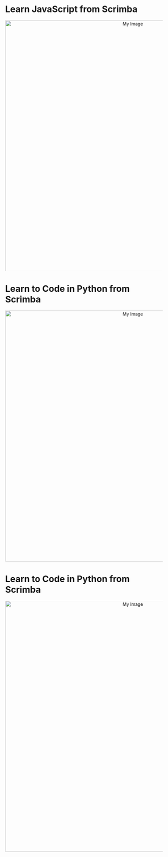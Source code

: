 # Learn JavaScript from Scrimba

<p align="center">
  <a href="https://scrimba.com/certificate-cert2uNjfK9m1n3zCRVUZGA8bbZnDg3Aa48Zh8g" target="_blank">
    <img src="https://github.com/user-attachments/assets/3cc7f89e-3aa2-4ef8-9253-22caf4c1f410" alt="My Image" style="max-width: 100%; width: 800px;" />
  </a>
</p>

# Learn to Code in Python from Scrimba

<p align="center">
  <a href="https://www.boot.dev/certificates/6f600a3e-d012-4cbe-9747-a56673bad648" target="_blank">
    <img src="https://github.com/user-attachments/assets/71604363-cdd0-407a-9e64-8dd3050da0c4" alt="My Image" style="max-width: 100%; width: 800px;" />
  </a>
</p>

# Learn to Code in Python from Scrimba

<p align="center">
  <a href="https://www.boot.dev/certificates/2ea02634-4609-489f-ac17-4a55e954c87a" target="_blank">
    <img src="https://github.com/user-attachments/assets/adc95cec-dcc6-4480-af8b-c809d83fe64e" alt="My Image" style="max-width: 100%; width: 800px;" />
  </a>
</p>


